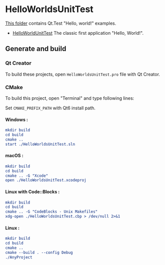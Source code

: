 # HelloWorldsUnitTest

[This folder](.) contains Qt.Test "Hello, world!" examples.

* [HelloWorldUnitTest](HelloWorldUnitTest/README.md) The classic first application "Hello, World!".

## Generate and build

### Qt Creator

To build these projects, open `HelloWorldsUnitTest.pro` file with Qt Creator.

### CMake

To build this project, open "Terminal" and type following lines:

Set `CMAKE_PREFIX_PATH` with Qt6 install path.

#### Windows :

``` cmake
mkdir build
cd build
cmake ..
start ./HelloWorldsUnitTest.sln
```

#### macOS :

``` cmake
mkdir build
cd build
cmake .. -G "Xcode"
open ./HelloWorldsUnitTest.xcodeproj
```

#### Linux with Code::Blocks :

``` cmake
mkdir build
cd build
cmake .. -G "CodeBlocks - Unix Makefiles"
xdg-open ./HelloWorldsUnitTest.cbp > /dev/null 2>&1
```

#### Linux :

``` cmake
mkdir build
cd build
cmake .. 
cmake --build . --config Debug
./AnyProject
```
